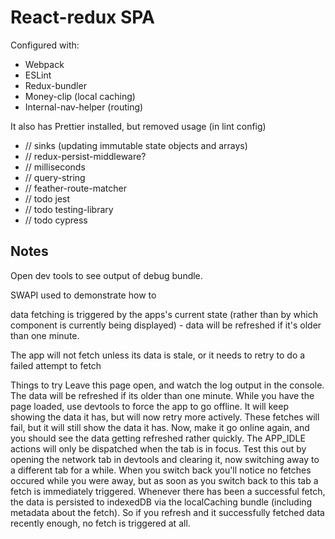 # React-redux SPA

Configured with:
- Webpack
- ESLint
- Redux-bundler
- Money-clip (local caching)
- Internal-nav-helper (routing)

It also has Prettier installed, but removed usage (in lint config)

- // sinks (updating immutable state objects and arrays)
- // redux-persist-middleware?
- // milliseconds
- // query-string
- // feather-route-matcher
- // todo jest
- // todo testing-library
- // todo cypress

## Notes

Open dev tools to see output of debug bundle.

SWAPI used to demonstrate how to 

data fetching is triggered by the apps's current state (rather than by which component is currently being displayed) - data will be refreshed if it's older than one minute.

The app will not fetch unless its data is stale, or it needs to retry to do a failed attempt to fetch





Things to try
Leave this page open, and watch the log output in the console. The data will be refreshed if its older than one minute.
While you have the page loaded, use devtools to force the app to go offline. It will keep showing the data it has, but will now retry more actively. These fetches will fail, but it will still show the data it has. Now, make it go online again, and you should see the data getting refreshed rather quickly.
The APP_IDLE actions will only be dispatched when the tab is in focus. Test this out by opening the network tab in devtools and clearing it, now switching away to a different tab for a while. When you switch back you'll notice no fetches occured while you were away, but as soon as you switch back to this tab a fetch is immediately triggered.
Whenever there has been a successful fetch, the data is persisted to indexedDB via the localCaching bundle (including metadata about the fetch). So if you refresh and it successfully fetched data recently enough, no fetch is triggered at all.